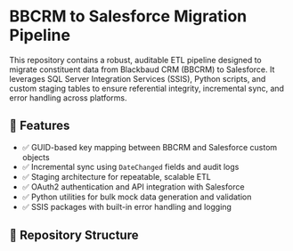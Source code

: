 # BBCRM to Salesforce Migration Pipeline

This repository contains a robust, auditable ETL pipeline designed to migrate constituent data from Blackbaud CRM (BBCRM) to Salesforce. It leverages SQL Server Integration Services (SSIS), Python scripts, and custom staging tables to ensure referential integrity, incremental sync, and error handling across platforms.

## 🔧 Features

- ✅ GUID-based key mapping between BBCRM and Salesforce custom objects  
- ✅ Incremental sync using `DateChanged` fields and audit logs  
- ✅ Staging architecture for repeatable, scalable ETL  
- ✅ OAuth2 authentication and API integration with Salesforce  
- ✅ Python utilities for bulk mock data generation and validation  
- ✅ SSIS packages with built-in error handling and logging

## 📁 Repository Structure


